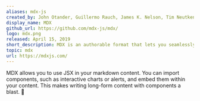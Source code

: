 ```yaml
---
aliases: mdx-js
created_by: John Otander, Guillermo Rauch, James K. Nelson, Tim Neutkens, Brent Jackson, Jessica Stokes, and more.
display_name: MDX
github_url: https://github.com/mdx-js/mdx/
logo: mdx.png
released: April 15, 2019
short_description: MDX is an authorable format that lets you seamlessly write JSX in your markdown documents.
topic: mdx
url: https://mdxjs.com/
---
```


MDX allows you to use JSX in your markdown content. You can import components, such as interactive charts or alerts, and embed them within your content. This makes writing long-form content with components a blast. 🚀
